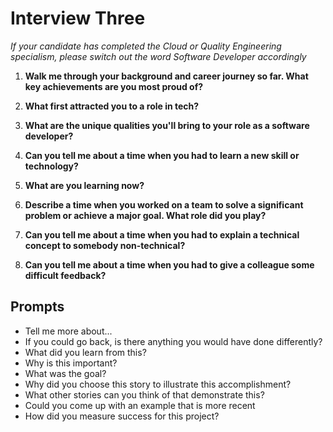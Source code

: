 # Interview Three
_If your candidate has completed the Cloud or Quality Engineering specialism, please switch out the word Software Developer accordingly_

1. **Walk me through your background and career journey so far. What key achievements are you most proud of?**

2. **What first attracted you to a role in tech?**

3. **What are the unique qualities you'll bring to your role as a software developer?**

4. **Can you tell me about a time when you had to learn a new skill or technology?**

5. **What are you learning now?**

6. **Describe a time when you worked on a team to solve a significant problem or achieve a major goal. What role did you play?**

7. **Can you tell me about a time when you had to explain a technical concept to somebody non-technical?**

8. **Can you tell me about a time when you had to give a colleague some difficult feedback?**

## Prompts

- Tell me more about...
- If you could go back, is there anything you would have done differently?
- What did you learn from this?
- Why is this important?
- What was the goal?
- Why did you choose this story to illustrate this accomplishment?
- What other stories can you think of that demonstrate this?
- Could you come up with an example that is more recent
- How did you measure success for this project?












